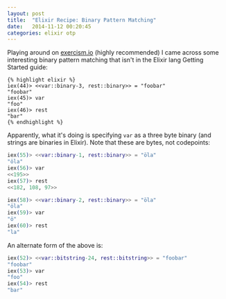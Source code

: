 ```yaml
---
layout: post
title:  "Elixir Recipe: Binary Pattern Matching"
date:   2014-11-12 00:20:45
categories: elixir otp
---
```


Playing around on [exercism.io](http://exercism.io) (highly recommended) I came across some interesting binary pattern matching that isn't in the Elixir lang Getting Started guide:

    {% highlight elixir %}
    iex(44)> <<var::binary-3, rest::binary>> = "foobar"
    "foobar"
    iex(45)> var
    "foo"
    iex(46)> rest
    "bar"
    {% endhighlight %}

Apparently, what it's doing is specifying `var` as a three byte binary (and strings are binaries in Elixir). Note that these are bytes, not codepoints:

```Elixir
iex(55)> <<var::binary-1, rest::binary>> = "öla"          
"öla"
iex(56)> var
<<195>>
iex(57)> rest
<<182, 108, 97>>

iex(58)> <<var::binary-2, rest::binary>> = "öla"
"öla"
iex(59)> var
"ö"
iex(60)> rest
"la"
```

An alternate form of the above is:
```Elixir
iex(52)> <<var::bitstring-24, rest::bitstring>> = "foobar"
"foobar"
iex(53)> var
"foo"
iex(54)> rest
"bar"
```



